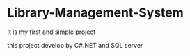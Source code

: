 # Library-Management-System
It is my first and simple project

this project develop by C#.NET and SQL server 
